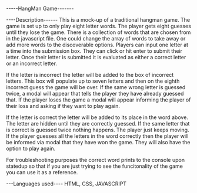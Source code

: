 -----HangMan Game-------

----Description------
This is a mock-up of a traditional hangman game. The game is set up to only play eight letter words. The player gets eight guesses until they lose the game. There is a collection of words that are chosen from in the javascript file. One could change the array of words to take away or add more words to the discoverable options. Players can input one letter at a time into the submission box. They can click or hit enter to submit their letter. Once their letter is submitted it is evaluated as either a correct letter or an incorrect letter. 

If the letter is incorrect the letter will be added to the box of incorrect letters. This box will populate up to seven letters and then on the eighth incorrect guess the game will be over. If the same wrong letter is guessed twice, a modal will appear that tells the player they have already guessed that. If the player loses the game a modal will appear informing the player of their loss and asking if they want to play again.

If the letter is correct the letter will be added to its place in the word above. The letter are hidden until they are correctly guessed. If the same letter that is correct is guessed twice nothing happens. The player just keeps moving. If the player guesses all the letters in the word correctly then the player will be informed via modal that they have won the game. They will also have the option to play again.

For troubleshooting purposes the correct word prints to the console upon statedup so that if you are just trying to see the funcitonality of the game you can use it as a reference.

---Languages used----
HTML, CSS, JAVASCRIPT